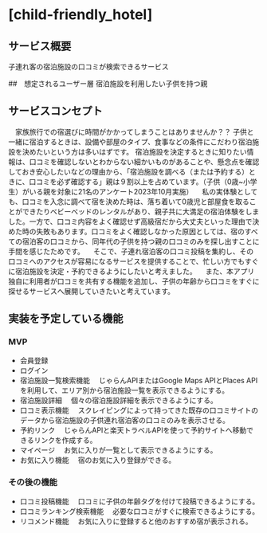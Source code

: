 # [child-friendly_hotel]

## サービス概要
子連れ客の宿泊施設の口コミが検索できるサービス

##　想定されるユーザー層
宿泊施設を利用したい子供を持つ親

## サービスコンセプト
　家族旅行での宿選びに時間がかかってしまうことはありませんか？？
子供と一緒に宿泊するときは、設備や部屋のタイプ、食事などの条件にこだわり宿泊施設を決めたいという方は多いはずです。
宿泊施設を決定するときに知りたい情報は、口コミを確認しないとわからない細かいものがあることや、懸念点を確認しておき安心したいなどの理由から、「宿泊施設を調べる（または予約する）ときに、口コミを必ず確認する」親は９割以上を占めています。（子供（0歳~小学生）がいる親を対象に21名のアンケート2023年10月実施）
　私の実体験としても、口コミを入念に調べて宿を決めた時は、落ち着いて0歳児と部屋食を取ることができたりベビーベッドのレンタルがあり、親子共に大満足の宿泊体験をしました。一方で、口コミ内容をよく確認せず高級宿だから大丈夫といった理由で決めた時の失敗もあります。口コミをよく確認しなかった原因としては、宿のすべての宿泊客の口コミから、同年代の子供を持つ親の口コミのみを探し出すことに手間を感じたためです。
　そこで、子連れ宿泊客の口コミ投稿を集約し、その口コミへのアクセスが容易になるサービスを提供することで、忙しい方でもすぐに宿泊施設を決定・予約できるようにしたいと考えました。
　また、本アプリ独自に利用者が口コミを共有する機能を追加し、子供の年齢から口コミをすぐに探せるサービスへ展開していきたいと考えています。

## 実装を予定している機能
### MVP
* 会員登録
* ログイン
* 宿泊施設一覧検索機能
　じゃらんAPIまたはGoogle Maps APIとPlaces APIを利用して、エリア別から宿泊施設一覧を表示できるようにする。
* 宿泊施設詳細
　個々の宿泊施設詳細を表示できるようにする。
* 口コミ表示機能
　スクレイピングによって持ってきた既存の口コミサイトのデータから宿泊施設の子供連れ宿泊客の口コミのみを表示させる。
* 予約リンク
　じゃらんAPIと楽天トラベルAPIを使って予約サイトへ移動できるリンクを作成する。
* マイページ
　お気に入りが一覧として表示できるようにする。
* お気に入り機能
　宿のお気に入り登録ができる。

### その後の機能
* 口コミ投稿機能
　口コミに子供の年齢タグを付けて投稿できるようにする。
* 口コミランキング検索機能
　必要な口コミがすぐに検索できるようにする。
* リコメンド機能
　お気に入りに登録すると他のおすすめ宿が表示される。


